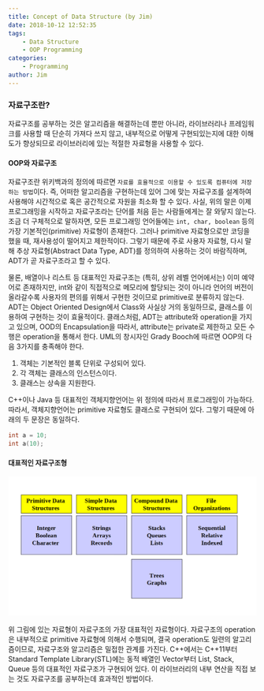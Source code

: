 ```yaml
---
title: Concept of Data Structure (by Jim)
date: 2018-10-12 12:52:35
tags:
    - Data Structure
    - OOP Programming
categories:
    - Programming
author: Jim
---
```


### 자료구조란?

자료구조를 공부하는 것은 알고리즘을 해결하는데 뿐만 아니라, 라이브러리나 프레임워크를 사용할 때 단순히 가져다 쓰지 않고, 내부적으로 어떻게 구현되있는지에 대한 이해도가 향상되므로 라이브러리에 있는 적절한 자료형을 사용할 수 있다.

#### OOP와 자료구조

자료구조란 위키백과의 정의에 따르면 `자료를 효율적으로 이용할 수 있도록 컴퓨터에 저장하는 방법`이다.
즉, 어떠한 알고리즘을 구현하는데 있어 그에 맞는 자료구조를 설계하여 사용해야 시간적으로 혹은 공간적으로 자원을 최소화 할 수 있다.
사실, 위의 말은 이제 프로그래밍을 시작하고 자료구조라는 단어를 처음 듣는 사람들에게는 잘 와닿지 않는다.
조금 더 구체적으로 말하자면, 모든 프로그래밍 언어들에는 `int, char, boolean` 등의 가장 기본적인(primitive) 자료형이 존재한다.
그러나 primitive 자료형으로만 코딩을 했을 때, 재사용성이 떨어지고 제한적이다.
그렇기 때문에 주로 사용자 자료형, 다시 말해 추상 자료형(Abstract Data Type, ADT)를 정의하여 사용하는 것이 바람직하며, ADT가 곧 자료구조라고 할 수 있다.

<!--more-->

물론, 배열이나 리스트 등 대표적인 자료구조는 (특히, 상위 레벨 언어에서는) 이미 예약어로 존재하지만, int와 같이 직접적으로 메모리에 할당되는 것이 아니라 언어의 버전이 올라갈수록 사용자의 편의를 위해서 구현한 것이므로 primitive로 분류하지 않는다.
ADT는 Object Oriented Design에서 Class와 사실상 거의 동일하므로, 클래스를 이용하여 구현하는 것이 효율적이다.
클래스처럼, ADT는 attribute와 operation을 가지고 있으며, OOD의 Encapsulation을 따라서, attribute는 private로 제한하고 모든 수행은 operation을 통해서 한다.
UML의 창시자인 Grady Booch에 따르면 OOP의 다음 3가지를 충족해야 한다.

 1. 객체는 기본적인 블록 단위로 구성되어 있다.
 2. 각 객체는 클래스의 인스턴스이다.
 3. 클래스는 상속을 지원한다.

C++이나 Java 등 대표적인 객체지향언어는 위 정의에 따라서 프로그래밍이 가능하다.
따라서, 객체지향언어는 primitive 자료형도 클래스로 구현되어 있다.
그렇기 때문에 아래의 두 문장은 동일하다.

```c++
int a = 10;
int a(10);
```

#### 대표적인 자료구조형

![HIERARCHY](./images/../../images/concept-of-data-structure/hierarchydatastr.png)

위 그림에 있는 자료형이 자료구조의 가장 대표적인 자료형이다.
자료구조의 operation은 내부적으로 primitive 자료형에 의해서 수행되며, 결국 operation도 일련의 알고리즘이므로, 자료구조와 알고리즘은 밀접한 관계를 가진다.
C++에서는 C++11부터 Standard Template Library(STL)에는 동적 배열인 Vector부터 List, Stack, Queue 등의 대표적인 자료구조가 구현되어 있다.
이 라이브러리의 내부 연산을 직접 보는 것도 자료구조를 공부하는데 효과적인 방법이다.
